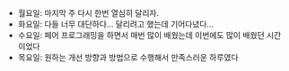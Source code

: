 - 월요일: 마지막 주 다시 한번 열심히 달리자.
- 화요일: 다들 너무 대단하다... 달리려고 했는데 기어다녔다...
- 수요일: 페어 프로그래밍을 하면서 매번 많이 배웠는데 이번에도 많이 배웠던 시간이었다
- 목요일: 원하는 개선 방향과 방법으로 수행해서 만족스러운 하루였다

